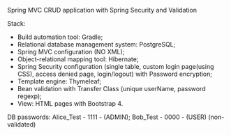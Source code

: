 Spring MVC CRUD application with Spring Security and Validation

Stack:
- Build automation tool: Gradle;
- Relational database management system: PostgreSQL;
- Spring MVC configuration (NO XML);
- Object-relational mapping tool: Hibernate;
- Spring Security configuration (single table, custom login page(using CSS), access denied page, login/logout) with Password encryption;
- Template engine: Thymeleaf;
- Bean validation with Transfer Class (unique userName, password regexp);
- View: HTML pages with Bootstrap 4.

DB passwords:
Alice_Test - 1111 - (ADMIN); Bob_Test - 0000 - (USER) (non-validated)
